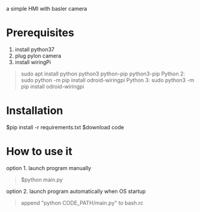 a simple HMI with basler camera

# Prerequisites
1. install python37
2. plug pylon camera 
3. install wiringPi
> sudo apt install python python3 python-pip python3-pip
Python 2: sudo python -m pip install odroid-wiringpi
Python 3: sudo python3 -m pip install odroid-wiringpi

 
# Installation
$pip install -r requirements.txt
$download code

# How to use it
option 1. launch program manually 
>$python main.py

option 2. launch program automatically when OS startup

>append "python CODE_PATH/main.py" to bash.rc
